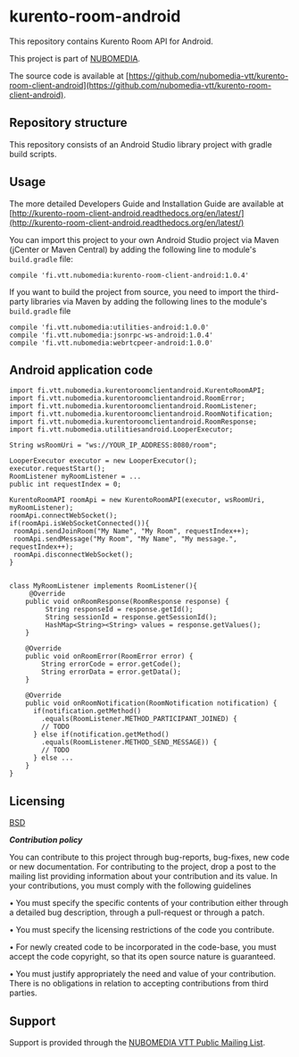 kurento-room-android
=================
This repository contains Kurento Room API for Android.

This project is part of [NUBOMEDIA](http://www.nubomedia.eu).

The source code is available at [https://github.com/nubomedia-vtt/kurento-room-client-android](https://github.com/nubomedia-vtt/kurento-room-client-android).


Repository structure
--------------------
This repository consists of an Android Studio library project with gradle build scripts. 

Usage
--------
The more detailed Developers Guide and Installation Guide are available at [http://kurento-room-client-android.readthedocs.org/en/latest/](http://kurento-room-client-android.readthedocs.org/en/latest/)

You can import this project to your own Android Studio project via Maven (jCenter or Maven Central) by adding the following line to module's `build.gradle` file:
```
compile 'fi.vtt.nubomedia:kurento-room-client-android:1.0.4'
```

If you want to build the project from source, you need to import the third-party libraries via Maven by adding the following lines to
the module's `build.gradle` file
```
compile 'fi.vtt.nubomedia:utilities-android:1.0.0'
compile 'fi.vtt.nubomedia:jsonrpc-ws-android:1.0.4'
compile 'fi.vtt.nubomedia:webrtcpeer-android:1.0.0'
```

Android application code
------------------------
```
import fi.vtt.nubomedia.kurentoroomclientandroid.KurentoRoomAPI;
import fi.vtt.nubomedia.kurentoroomclientandroid.RoomError;
import fi.vtt.nubomedia.kurentoroomclientandroid.RoomListener;
import fi.vtt.nubomedia.kurentoroomclientandroid.RoomNotification;
import fi.vtt.nubomedia.kurentoroomclientandroid.RoomResponse;
import fi.vtt.nubomedia.utilitiesandroid.LooperExecutor;

String wsRoomUri = "ws://YOUR_IP_ADDRESS:8080/room";

LooperExecutor executor = new LooperExecutor();
executor.requestStart();
RoomListener myRoomListener = ...
public int requestIndex = 0;

KurentoRoomAPI roomApi = new KurentoRoomAPI(executor, wsRoomUri, myRoomListener);
roomApi.connectWebSocket();
if(roomApi.isWebSocketConnected()){
 roomApi.sendJoinRoom("My Name", "My Room", requestIndex++);
 roomApi.sendMessage("My Room", "My Name", "My message.", requestIndex++);
 roomApi.disconnectWebSocket();
}


```

```
class MyRoomListener implements RoomListener(){
     @Override
    public void onRoomResponse(RoomResponse response) {
         String responseId = response.getId(); 
         String sessionId = response.getSessionId();
         HashMap<String><String> values = response.getValues();  
    }

    @Override
    public void onRoomError(RoomError error) {
        String errorCode = error.getCode();
        String errorData = error.getData();
    }

    @Override
    public void onRoomNotification(RoomNotification notification) {
      if(notification.getMethod()
        .equals(RoomListener.METHOD_PARTICIPANT_JOINED) {
        // TODO        
      } else if(notification.getMethod()
        .equals(RoomListener.METHOD_SEND_MESSAGE)) {
        // TODO
      } else ...
    }
}
```


Licensing
---------
[BSD](https://github.com/nubomedia-vtt/kurento-room-client-android/blob/master/LICENSE)

***Contribution policy***

You can contribute to this project through bug-reports, bug-fixes, new code or new documentation. For contributing to the project, drop a post to the mailing list providing information about your contribution and its value. In your contributions, you must comply with the following guidelines

•	You must specify the specific contents of your contribution either through a detailed bug description, through a pull-request or through a patch.

•	You must specify the licensing restrictions of the code you contribute.

•	For newly created code to be incorporated in the code-base, you must accept the code copyright, so that its open source nature is guaranteed.

•	You must justify appropriately the need and value of your contribution. There is no obligations in relation to accepting contributions from third parties.

Support
-------
Support is provided through the [NUBOMEDIA VTT Public Mailing List](https://groups.google.com/forum/#!forum/nubomedia-vtt).


